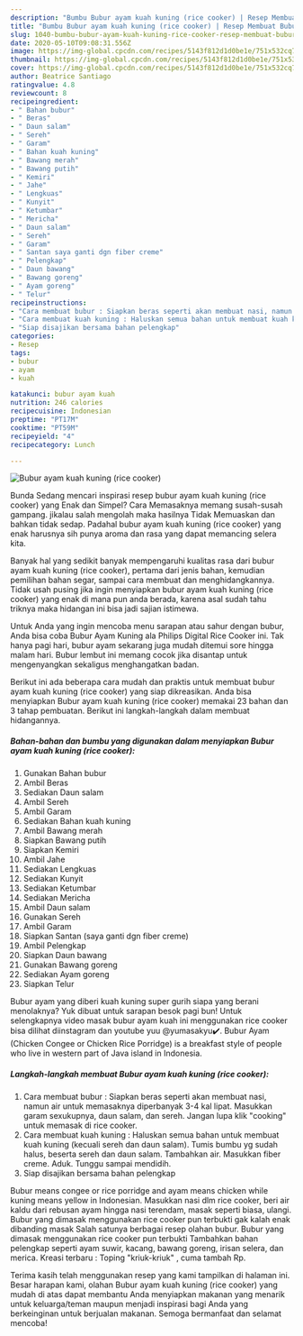 ```yaml
---
description: "Bumbu Bubur ayam kuah kuning (rice cooker) | Resep Membuat Bubur ayam kuah kuning (rice cooker) Yang Lezat Sekali"
title: "Bumbu Bubur ayam kuah kuning (rice cooker) | Resep Membuat Bubur ayam kuah kuning (rice cooker) Yang Lezat Sekali"
slug: 1040-bumbu-bubur-ayam-kuah-kuning-rice-cooker-resep-membuat-bubur-ayam-kuah-kuning-rice-cooker-yang-lezat-sekali
date: 2020-05-10T09:08:31.556Z
image: https://img-global.cpcdn.com/recipes/5143f812d1d0be1e/751x532cq70/bubur-ayam-kuah-kuning-rice-cooker-foto-resep-utama.jpg
thumbnail: https://img-global.cpcdn.com/recipes/5143f812d1d0be1e/751x532cq70/bubur-ayam-kuah-kuning-rice-cooker-foto-resep-utama.jpg
cover: https://img-global.cpcdn.com/recipes/5143f812d1d0be1e/751x532cq70/bubur-ayam-kuah-kuning-rice-cooker-foto-resep-utama.jpg
author: Beatrice Santiago
ratingvalue: 4.8
reviewcount: 8
recipeingredient:
- " Bahan bubur"
- " Beras"
- " Daun salam"
- " Sereh"
- " Garam"
- " Bahan kuah kuning"
- " Bawang merah"
- " Bawang putih"
- " Kemiri"
- " Jahe"
- " Lengkuas"
- " Kunyit"
- " Ketumbar"
- " Mericha"
- " Daun salam"
- " Sereh"
- " Garam"
- " Santan saya ganti dgn fiber creme"
- " Pelengkap"
- " Daun bawang"
- " Bawang goreng"
- " Ayam goreng"
- " Telur"
recipeinstructions:
- "Cara membuat bubur : Siapkan beras seperti akan membuat nasi, namun air untuk memasaknya diperbanyak 3-4 kal lipat. Masukkan garam sexukupnya, daun salam, dan sereh. Jangan lupa klik &#34;cooking&#34; untuk memasak di rice cooker."
- "Cara membuat kuah kuning : Haluskan semua bahan untuk membuat kuah kuning (kecuali sereh dan daun salam). Tumis bumbu yg sudah halus, beserta sereh dan daun salam. Tambahkan air. Masukkan fiber creme. Aduk. Tunggu sampai mendidih."
- "Siap disajikan bersama bahan pelengkap"
categories:
- Resep
tags:
- bubur
- ayam
- kuah

katakunci: bubur ayam kuah 
nutrition: 246 calories
recipecuisine: Indonesian
preptime: "PT17M"
cooktime: "PT59M"
recipeyield: "4"
recipecategory: Lunch

---
```



![Bubur ayam kuah kuning (rice cooker)](https://img-global.cpcdn.com/recipes/5143f812d1d0be1e/751x532cq70/bubur-ayam-kuah-kuning-rice-cooker-foto-resep-utama.jpg)

Bunda Sedang mencari inspirasi resep bubur ayam kuah kuning (rice cooker) yang Enak dan Simpel? Cara Memasaknya memang susah-susah gampang. jikalau salah mengolah maka hasilnya Tidak Memuaskan dan bahkan tidak sedap. Padahal bubur ayam kuah kuning (rice cooker) yang enak harusnya sih punya aroma dan rasa yang dapat memancing selera kita.

Banyak hal yang sedikit banyak mempengaruhi kualitas rasa dari bubur ayam kuah kuning (rice cooker), pertama dari jenis bahan, kemudian pemilihan bahan segar, sampai cara membuat dan menghidangkannya. Tidak usah pusing jika ingin menyiapkan bubur ayam kuah kuning (rice cooker) yang enak di mana pun anda berada, karena asal sudah tahu triknya maka hidangan ini bisa jadi sajian istimewa.

Untuk Anda yang ingin mencoba menu sarapan atau sahur dengan bubur, Anda bisa coba Bubur Ayam Kuning ala Philips Digital Rice Cooker ini. Tak hanya pagi hari, bubur ayam sekarang juga mudah ditemui sore hingga malam hari. Bubur lembut ini memang cocok jika disantap untuk mengenyangkan sekaligus menghangatkan badan.


Berikut ini ada beberapa cara mudah dan praktis untuk membuat bubur ayam kuah kuning (rice cooker) yang siap dikreasikan. Anda bisa menyiapkan Bubur ayam kuah kuning (rice cooker) memakai 23 bahan dan 3 tahap pembuatan. Berikut ini langkah-langkah dalam membuat hidangannya.

<!--inarticleads1-->

##### Bahan-bahan dan bumbu yang digunakan dalam menyiapkan Bubur ayam kuah kuning (rice cooker):

1. Gunakan  Bahan bubur
1. Ambil  Beras
1. Sediakan  Daun salam
1. Ambil  Sereh
1. Ambil  Garam
1. Sediakan  Bahan kuah kuning
1. Ambil  Bawang merah
1. Siapkan  Bawang putih
1. Siapkan  Kemiri
1. Ambil  Jahe
1. Sediakan  Lengkuas
1. Sediakan  Kunyit
1. Sediakan  Ketumbar
1. Sediakan  Mericha
1. Ambil  Daun salam
1. Gunakan  Sereh
1. Ambil  Garam
1. Siapkan  Santan (saya ganti dgn fiber creme)
1. Ambil  Pelengkap
1. Siapkan  Daun bawang
1. Gunakan  Bawang goreng
1. Sediakan  Ayam goreng
1. Siapkan  Telur


Bubur ayam yang diberi kuah kuning super gurih siapa yang berani menolaknya? Yuk dibuat untuk sarapan besok pagi bun! Untuk selengkapnya video masak bubur ayam kuah ini menggunakan rice cooker bisa dilihat diinstagram dan youtube yuu @yumasakyu✔️. Bubur Ayam (Chicken Congee or Chicken Rice Porridge) is a breakfast style of people who live in western part of Java island in Indonesia. 

<!--inarticleads2-->

##### Langkah-langkah membuat Bubur ayam kuah kuning (rice cooker):

1. Cara membuat bubur : Siapkan beras seperti akan membuat nasi, namun air untuk memasaknya diperbanyak 3-4 kal lipat. Masukkan garam sexukupnya, daun salam, dan sereh. Jangan lupa klik &#34;cooking&#34; untuk memasak di rice cooker.
1. Cara membuat kuah kuning : Haluskan semua bahan untuk membuat kuah kuning (kecuali sereh dan daun salam). Tumis bumbu yg sudah halus, beserta sereh dan daun salam. Tambahkan air. Masukkan fiber creme. Aduk. Tunggu sampai mendidih.
1. Siap disajikan bersama bahan pelengkap


Bubur means congee or rice porridge and ayam means chicken while kuning means yellow in Indonesian. Masukkan nasi dlm rice cooker, beri air kaldu dari rebusan ayam hingga nasi terendam, masak seperti biasa, ulangi. Bubur yang dimasak menggunakan rice cooker pun terbukti gak kalah enak dibanding masak Salah satunya berbagai resep olahan bubur. Bubur yang dimasak menggunakan rice cooker pun terbukti Tambahkan bahan pelengkap seperti ayam suwir, kacang, bawang goreng, irisan selera, dan merica. Kreasi terbaru : Toping &#34;kriuk-kriuk&#34; , cuma tambah Rp. 

Terima kasih telah menggunakan resep yang kami tampilkan di halaman ini. Besar harapan kami, olahan Bubur ayam kuah kuning (rice cooker) yang mudah di atas dapat membantu Anda menyiapkan makanan yang menarik untuk keluarga/teman maupun menjadi inspirasi bagi Anda yang berkeinginan untuk berjualan makanan. Semoga bermanfaat dan selamat mencoba!
